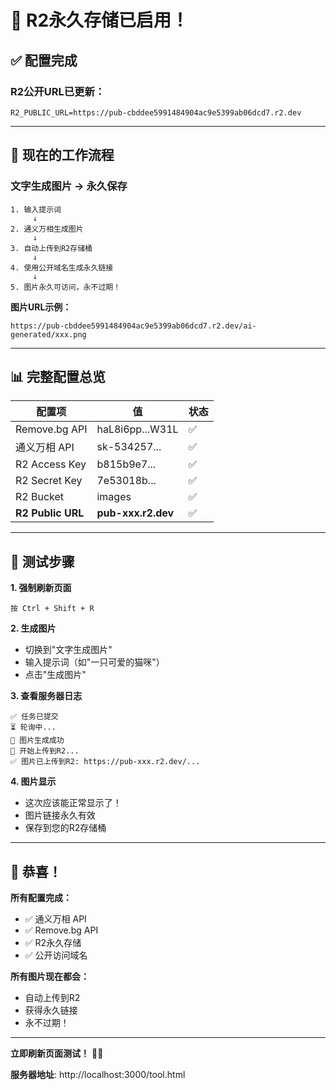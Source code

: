 # 🎉 R2永久存储已启用！

## ✅ 配置完成

### **R2公开URL已更新：**
```env
R2_PUBLIC_URL=https://pub-cbddee5991484904ac9e5399ab06dcd7.r2.dev
```

---

## 🚀 现在的工作流程

### **文字生成图片 → 永久保存**

```
1. 输入提示词
     ↓
2. 通义万相生成图片
     ↓
3. 自动上传到R2存储桶
     ↓
4. 使用公开域名生成永久链接
     ↓
5. 图片永久可访问，永不过期！
```

**图片URL示例：**
```
https://pub-cbddee5991484904ac9e5399ab06dcd7.r2.dev/ai-generated/xxx.png
```

---

## 📊 完整配置总览

| 配置项 | 值 | 状态 |
|--------|-----|------|
| Remove.bg API | haL8i6pp...W31L | ✅ |
| 通义万相 API | sk-534257... | ✅ |
| R2 Access Key | b815b9e7... | ✅ |
| R2 Secret Key | 7e53018b... | ✅ |
| R2 Bucket | images | ✅ |
| **R2 Public URL** | **pub-xxx.r2.dev** | ✅ |

---

## 🎯 测试步骤

**1. 强制刷新页面**
```
按 Ctrl + Shift + R
```

**2. 生成图片**
- 切换到"文字生成图片"
- 输入提示词（如"一只可爱的猫咪"）
- 点击"生成图片"

**3. 查看服务器日志**
```
✅ 任务已提交
⏳ 轮询中...
🎨 图片生成成功
🎨 开始上传到R2...
✅ 图片已上传到R2: https://pub-xxx.r2.dev/...
```

**4. 图片显示**
- 这次应该能正常显示了！
- 图片链接永久有效
- 保存到您的R2存储桶

---

## 🎉 恭喜！

**所有配置完成：**
- ✅ 通义万相 API
- ✅ Remove.bg API
- ✅ R2永久存储
- ✅ 公开访问域名

**所有图片现在都会：**
- 自动上传到R2
- 获得永久链接
- 永不过期！

---

**立即刷新页面测试！** 🎨✨

**服务器地址**: http://localhost:3000/tool.html


